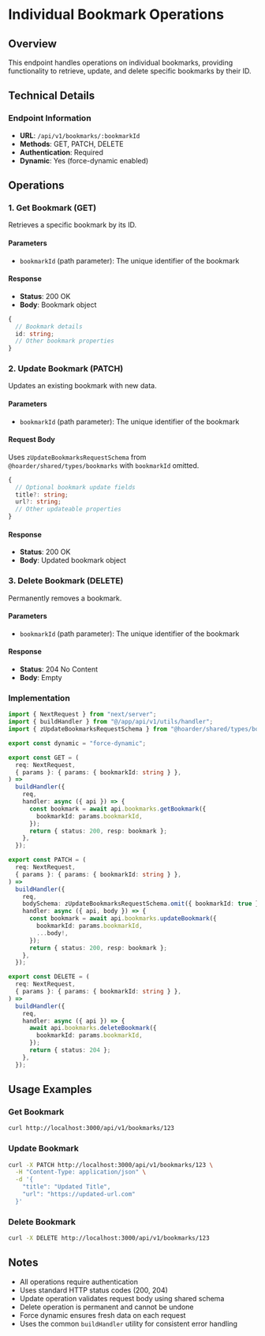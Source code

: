 # Individual Bookmark Operations

## Overview
This endpoint handles operations on individual bookmarks, providing functionality to retrieve, update, and delete specific bookmarks by their ID.

## Technical Details

### Endpoint Information
- **URL**: `/api/v1/bookmarks/:bookmarkId`
- **Methods**: GET, PATCH, DELETE
- **Authentication**: Required
- **Dynamic**: Yes (force-dynamic enabled)

## Operations

### 1. Get Bookmark (GET)
Retrieves a specific bookmark by its ID.

#### Parameters
- `bookmarkId` (path parameter): The unique identifier of the bookmark

#### Response
- **Status**: 200 OK
- **Body**: Bookmark object
```typescript
{
  // Bookmark details
  id: string;
  // Other bookmark properties
}
```

### 2. Update Bookmark (PATCH)
Updates an existing bookmark with new data.

#### Parameters
- `bookmarkId` (path parameter): The unique identifier of the bookmark

#### Request Body
Uses `zUpdateBookmarksRequestSchema` from `@hoarder/shared/types/bookmarks` with `bookmarkId` omitted.

```typescript
{
  // Optional bookmark update fields
  title?: string;
  url?: string;
  // Other updateable properties
}
```

#### Response
- **Status**: 200 OK
- **Body**: Updated bookmark object

### 3. Delete Bookmark (DELETE)
Permanently removes a bookmark.

#### Parameters
- `bookmarkId` (path parameter): The unique identifier of the bookmark

#### Response
- **Status**: 204 No Content
- **Body**: Empty

### Implementation
```typescript
import { NextRequest } from "next/server";
import { buildHandler } from "@/app/api/v1/utils/handler";
import { zUpdateBookmarksRequestSchema } from "@hoarder/shared/types/bookmarks";

export const dynamic = "force-dynamic";

export const GET = (
  req: NextRequest,
  { params }: { params: { bookmarkId: string } },
) =>
  buildHandler({
    req,
    handler: async ({ api }) => {
      const bookmark = await api.bookmarks.getBookmark({
        bookmarkId: params.bookmarkId,
      });
      return { status: 200, resp: bookmark };
    },
  });

export const PATCH = (
  req: NextRequest,
  { params }: { params: { bookmarkId: string } },
) =>
  buildHandler({
    req,
    bodySchema: zUpdateBookmarksRequestSchema.omit({ bookmarkId: true }),
    handler: async ({ api, body }) => {
      const bookmark = await api.bookmarks.updateBookmark({
        bookmarkId: params.bookmarkId,
        ...body!,
      });
      return { status: 200, resp: bookmark };
    },
  });

export const DELETE = (
  req: NextRequest,
  { params }: { params: { bookmarkId: string } },
) =>
  buildHandler({
    req,
    handler: async ({ api }) => {
      await api.bookmarks.deleteBookmark({
        bookmarkId: params.bookmarkId,
      });
      return { status: 204 };
    },
  });
```

## Usage Examples

### Get Bookmark
```bash
curl http://localhost:3000/api/v1/bookmarks/123
```

### Update Bookmark
```bash
curl -X PATCH http://localhost:3000/api/v1/bookmarks/123 \
  -H "Content-Type: application/json" \
  -d '{
    "title": "Updated Title",
    "url": "https://updated-url.com"
  }'
```

### Delete Bookmark
```bash
curl -X DELETE http://localhost:3000/api/v1/bookmarks/123
```

## Notes
- All operations require authentication
- Uses standard HTTP status codes (200, 204)
- Update operation validates request body using shared schema
- Delete operation is permanent and cannot be undone
- Force dynamic ensures fresh data on each request
- Uses the common `buildHandler` utility for consistent error handling